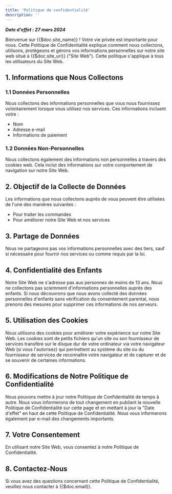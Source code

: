 ```yaml
---
title: 'Politique de confidentialité'
description: ''
---
```

***Date d'effet : 27 mars 2024***

Bienvenue sur {{$doc.site_name}} ! Votre vie privée est importante pour nous. Cette Politique de Confidentialité explique comment nous collectons, utilisons, protégeons et gérons vos informations personnelles sur notre site web situé à {{$doc.site_url}} ("Site Web"). Cette politique s'applique à tous les utilisateurs du Site Web.

## 1. Informations que Nous Collectons
### 1.1 Données Personnelles
Nous collectons des informations personnelles que vous nous fournissez volontairement lorsque vous utilisez nos services. Ces informations incluent votre :

- Nom
- Adresse e-mail
- Informations de paiement

### 1.2 Données Non-Personnelles
Nous collectons également des informations non personnelles à travers des cookies web. Cela inclut des informations sur votre comportement de navigation sur notre Site Web.

## 2. Objectif de la Collecte de Données
Les informations que nous collectons auprès de vous peuvent être utilisées de l'une des manières suivantes :

- Pour traiter les commandes
- Pour améliorer notre Site Web et nos services

## 3. Partage de Données
Nous ne partageons pas vos informations personnelles avec des tiers, sauf si nécessaire pour fournir nos services ou comme requis par la loi.

## 4. Confidentialité des Enfants
Notre Site Web ne s'adresse pas aux personnes de moins de 13 ans. Nous ne collectons pas sciemment d'informations personnelles auprès des enfants. Si nous découvrons que nous avons collecté des données personnelles d'enfants sans vérification du consentement parental, nous prenons des mesures pour supprimer ces informations de nos serveurs.

## 5. Utilisation des Cookies
Nous utilisons des cookies pour améliorer votre expérience sur notre Site Web. Les cookies sont de petits fichiers qu'un site ou son fournisseur de services transfère sur le disque dur de votre ordinateur via votre navigateur Web (si vous l'autorisez) qui permettent au système du site ou du fournisseur de services de reconnaître votre navigateur et de capturer et de se souvenir de certaines informations.

## 6. Modifications de Notre Politique de Confidentialité
Nous pouvons mettre à jour notre Politique de Confidentialité de temps à autre. Nous vous informerons de tout changement en publiant la nouvelle Politique de Confidentialité sur cette page et en mettant à jour la "Date d'effet" en haut de cette Politique de Confidentialité. Nous vous informerons également par e-mail des changements importants.

## 7. Votre Consentement
En utilisant notre Site Web, vous consentez à notre Politique de Confidentialité.

## 8. Contactez-Nous
Si vous avez des questions concernant cette Politique de Confidentialité, veuillez nous contacter à {{$doc.email}}.